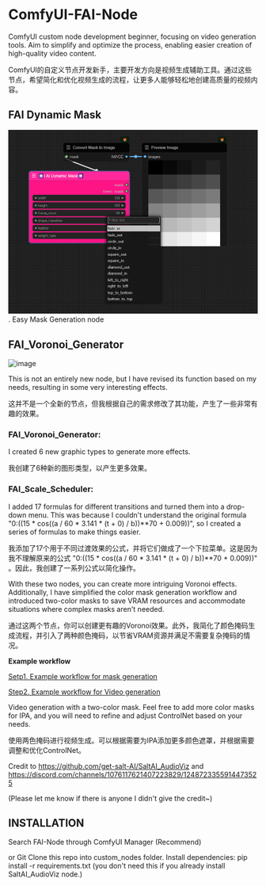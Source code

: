 # ComfyUI-FAI-Node

ComfyUI custom node development beginner, focusing on video generation tools. Aim to simplify and optimize the process, enabling easier creation of high-quality video content.

ComfyUI的自定义节点开发新手，主要开发方向是视频生成辅助工具。通过这些节点，希望简化和优化视频生成的流程，让更多人能够轻松地创建高质量的视频内容。


## FAI Dynamic Mask
![image](https://github.com/alanhuang67/ComfyUI-FAI-Node/blob/main/assets/Node_Dynamic_Mask.png).
Easy Mask Generation node


## FAI_Voronoi_Generator
![image](https://github.com/alanhuang67/ComfyUI-FAI-Node/blob/main/assets/Node.png?raw=true)

This is not an entirely new node, but I have revised its function based on my needs, resulting in some very interesting effects.

这并不是一个全新的节点，但我根据自己的需求修改了其功能，产生了一些非常有趣的效果。


### FAI_Voronoi_Generator:

I created 6 new graphic types to generate more effects.

我创建了6种新的图形类型，以产生更多效果。


### FAI_Scale_Scheduler: 

I added 17 formulas for different transitions and turned them into a drop-down menu. This was because I couldn't understand the original formula "0:((15 * cos((a / 60 * 3.141 * (t + 0) / b))**70 + 0.009))", so I created a series of formulas to make things easier.

我添加了17个用于不同过渡效果的公式，并将它们做成了一个下拉菜单。这是因为我不理解原来的公式 "0:((15 * cos((a / 60 * 3.141 * (t + 0) / b))**70 + 0.009))" 。因此，我创建了一系列公式以简化操作。

  
With these two nodes, you can create more intriguing Voronoi effects. Additionally, I have simplified the color mask generation workflow and introduced two-color masks to save VRAM resources and accommodate situations where complex masks aren't needed.

通过这两个节点，你可以创建更有趣的Voronoi效果。此外，我简化了颜色掩码生成流程，并引入了两种颜色掩码，以节省VRAM资源并满足不需要复杂掩码的情况。


**Example workflow**

[Setp1. Example workflow for mask generation](https://github.com/alanhuang67/ComfyUI-FAI-Node/blob/main/example/Step1_Mask_Generation.json)


[Step2. Example workflow for Video generation](https://github.com/alanhuang67/ComfyUI-FAI-Node/blob/main/example/Step2_Video_Generation.json)

Video generation with a two-color mask. Feel free to add more color masks for IPA, and you will need to refine and adjust ControlNet based on your needs.

使用两色掩码进行视频生成。可以根据需要为IPA添加更多颜色遮罩，并根据需要调整和优化ControlNet。


Credit to https://github.com/get-salt-AI/SaltAI_AudioViz and https://discord.com/channels/1076117621407223829/1248723355914473525

(Please let me know if there is anyone I didn't give the credit~)

## INSTALLATION

Search FAI-Node through ComfyUI Manager (Recommend)

or 
Git Clone this repo into custom_nodes folder.
Install dependencies: pip install -r requirements.txt (you don't need this if you already install SaltAI_AudioViz node.)


